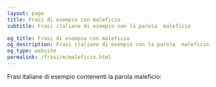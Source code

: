 ```yaml
---
layout: page
title: Frasi di esempio con maleficio 
subtitle: Frasi italiane di esempio con la parola  maleficio

og_title: Frasi di esempio con maleficio 
og_description: Frasi italiane di esempio con la parola  maleficio
og_type: website
permalink: /frasi/m/maleficio.html
---
```


Frasi italiane di esempio contenenti la parola maleficio:


